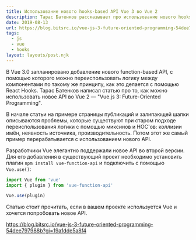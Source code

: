 ```yaml
---
title: Использование нового hooks-based API Vue 3 во Vue 2
description: Тарас Батенков рассказывает про использование нового hooks-based API во Vue 2
date: 2019-08-13
url: https://blog.bitsrc.io/vue-js-3-future-oriented-programming-54dee797988b?gi=19a1dde5a8f4
tags:
  - js
  - vue
  - hooks
layout: layouts/post.njk
---
```

В Vue 3.0 запланировано добавление нового function-based API, с помощью которого можно переиспользовать логику между компонентами по такому же принципу, как это делается с помощью React Hooks. Тарас Батенков написал статью про то, как можно использовать новое API во Vue 2 — "Vue.js 3: Future-Oriented Programming".

В начале статьи на примере страницы публикаций и залипающей шапки описываются проблемы, которые существуют при старом подходе переиспользования логики с помощью миксинов и HOC'ов: коллизии имён, неявность источника, производительность. Потом этот же самый пример перерабатывается с использованием нового API.

Разработчики Vue элегантно поддержали новое API во второй версии. Для его добавления в существующий проект необходимо установить плагин `npm install vue-function-api` и подключить с помощью `Vue.use()`:

```js
import Vue from 'vue'
import { plugin } from 'vue-function-api'

Vue.use(plugin)
```

Статью стоит прочитать, если в вашем проекте используется Vue и хочется попробовать новое API.

https://blog.bitsrc.io/vue-js-3-future-oriented-programming-54dee797988b?gi=19a1dde5a8f4
